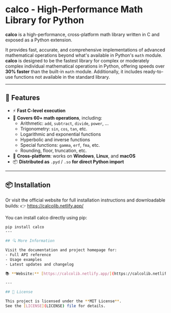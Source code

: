 # calco - High-Performance Math Library for Python

**calco** is a high-performance, cross-platform math library written in C and exposed as a Python extension.

It provides fast, accurate, and comprehensive implementations of advanced mathematical operations beyond what's available in Python's `math` module.  
**calco** is designed to be the fastest library for complex or moderately complex individual mathematical operations in Python, offering speeds over **30% faster** than the built-in `math` module. Additionally, it includes ready-to-use functions not available in the standard library.

---

## 🚀 Features

- ⚡ **Fast C-level execution**
- 🧮 **Covers 60+ math operations**, including:
  - Arithmetic: `add`, `subtract`, `divide`, `power`, ...
  - Trigonometry: `sin`, `cos`, `tan`, etc.
  - Logarithmic and exponential functions
  - Hyperbolic and inverse functions
  - Special functions: `gamma`, `erf`, `fma`, etc.
  - Rounding, floor, truncation, etc.
- 🧩 **Cross-platform**: works on **Windows**, **Linux**, and **macOS**
- 📦 **Distributed as** `.pyd` / `.so` **for direct Python import**

---

## 📦 Installation
Or visit the official website for full installation instructions and downloadable builds:
👉 https://calcolib.netlify.app/

You can install calco directly using pip:

```bash
pip install calco
---

## 🔍 More Information

Visit the documentation and project homepage for:
- Full API reference
- Usage examples
- Latest updates and changelog

📚 **Website:** [https://calcolib.netlify.app/](https://calcolib.netlify.app/)

---

## 📄 License

This project is licensed under the **MIT License**.  
See the [LICENSE](LICENSE) file for details.
